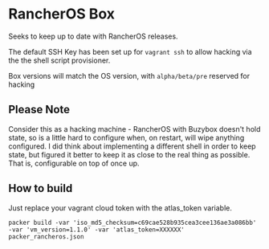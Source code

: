 # RancherOS Box

Seeks to keep up to date with RancherOS releases.

The default SSH Key has been set up for `vagrant ssh` to allow hacking via the the shell script provisioner.

Box versions will match the OS version, with `alpha/beta/pre` reserved for hacking

## Please Note
Consider this as a hacking machine - RancherOS with Buzybox doesn't hold state, so is a little hard to configure when, on restart, will wipe anything configured. I did think about implementing a different shell in order to keep state, but figured it better to keep it as close to the real thing as possible. That is, configurable on top of once up.

## How to build
Just replace your vagrant cloud token with the atlas_token variable.
```
packer build -var 'iso_md5_checksum=c69cae528b935cea3cee136ae3a086bb' -var 'vm_version=1.1.0' -var 'atlas_token=XXXXXX' packer_rancheros.json
```
